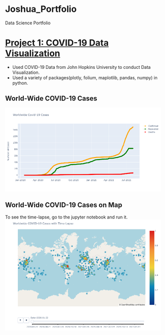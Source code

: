 # Joshua_Portfolio
Data Science Portfolio


# [Project 1: COVID-19 Data Visualization](https://github.com/joshuapuram/COVID-19-Data-Visualization)

* Used COVID-19 Data from John Hopkins University to conduct Data Visualization.
* Used a variety of packages(plotly, folium, maplotlib, pandas, numpy) in python.

## World-Wide COVID-19 Cases

![](https://github.com/joshuapuram/Joshua_Portfolio/blob/main/images/newplot.png)

## World-Wide COVID-19 Cases on Map

To see the time-lapse, go to the jupyter notebook and run it.
![](https://github.com/joshuapuram/Joshua_Portfolio/blob/main/images/2nd%20plot.png)
